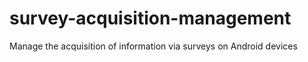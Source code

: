 survey-acquisition-management
=============================

Manage the acquisition of information via surveys on Android devices